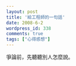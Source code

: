 ```yaml
---
layout: post
title: '給工程師的一句話'
date: 2008-6-2
wordpress_id: 338
comments: true
tags: ["心得感想"]
---
```


爭論前，先聽聽別人怎麼說。

